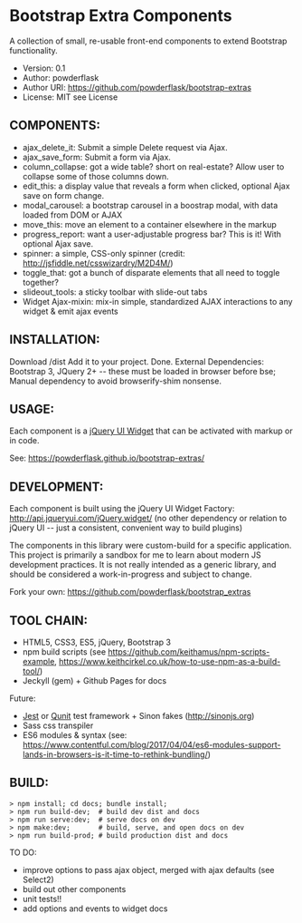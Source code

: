 # Bootstrap Extra Components

A collection of small, re-usable front-end components to extend Bootstrap functionality.

 * Version: 0.1
 * Author: powderflask
 * Author URI: https://github.com/powderflask/bootstrap-extras
 * License: MIT see License

COMPONENTS:
----------
 * ajax_delete_it:  Submit a simple Delete request via Ajax.
 * ajax_save_form:  Submit a form via Ajax.
 * column_collapse: got a wide table?  short on real-estate?  Allow user to collapse some of those columns down.
 * edit_this:       a display value that reveals a form when clicked, optional Ajax save on form change.
 * modal_carousel:  a bootstrap carousel in a boostrap modal, with data loaded from DOM or AJAX
 * move_this:       move an element to a container elsewhere in the markup
 * progress_report: want a user-adjustable progress bar?  This is it!  With optional Ajax save.
 * spinner:         a simple, CSS-only spinner (credit: http://jsfiddle.net/csswizardry/M2D4M/)
 * toggle_that:     got a bunch of disparate elements that all need to toggle together? 
 * slideout_tools:  a sticky toolbar with slide-out tabs
 * Widget Ajax-mixin: mix-in simple, standardized AJAX interactions to any widget & emit ajax events

INSTALLATION:
-------------
 Download /dist  Add it to your project.  Done.
 External Dependencies:  Bootstrap 3, JQuery 2+
    -- these must be loaded in browser before bse;  Manual dependency to avoid browserify-shim nonsense.
 
USAGE:
------
 Each component is a [jQuery UI Widget](http://jqueryui.com/widget/) that can be activated with markup or in code.

 See:  https://powderflask.github.io/bootstrap-extras/

DEVELOPMENT:
------------
Each component is built using the jQuery UI Widget Factory:  http://api.jqueryui.com/jQuery.widget/
  (no other dependency or relation to jQuery UI -- just a consistent, convenient way to build plugins)
  
The components in this library were custom-build for a specific application.
This project is primarily a sandbox for me to learn about modern JS development practices.
It is not really intended as a generic library, and should be considered a work-in-progress and subject to change.

Fork your own: https://github.com/powderflask/bootstrap_extras

TOOL CHAIN:
----------
 - HTML5, CSS3, ES5, jQuery, Bootstrap 3
 - npm build scripts (see https://github.com/keithamus/npm-scripts-example, https://www.keithcirkel.co.uk/how-to-use-npm-as-a-build-tool/)
 - Jeckyll (gem) + Github Pages for docs

Future:
 - [Jest](https://facebook.github.io/jest/) or [Qunit](http://qunitjs.com/) test framework + Sinon fakes (http://sinonjs.org)
 - Sass css transpiler
 - ES6 modules & syntax (see: https://www.contentful.com/blog/2017/04/04/es6-modules-support-lands-in-browsers-is-it-time-to-rethink-bundling/)

BUILD:
-----
    > npm install; cd docs; bundle install;  
    > npm run build-dev;  # build dev dist and docs
    > npm run serve:dev;  # serve docs on dev
    > npm make:dev;       # build, serve, and open docs on dev
    > npm run build-prod; # build production dist and docs

TO DO:
 - improve options to pass ajax object, merged with ajax defaults (see Select2)
 - build out other components
 - unit tests!!
 - add options and events to widget docs
